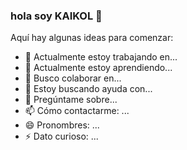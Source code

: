 ### hola soy KAIKOL 👋

<!--**kaikol/kaikol** es un repositorio ✨ _especial_ ✨ porque su `README.md` (este archivo) aparece en tu perfil de GitHub.-->

Aquí hay algunas ideas para comenzar:

- 🔭 Actualmente estoy trabajando en...
- 🌱 Actualmente estoy aprendiendo...
- 👯 Busco colaborar en...
- 🤔 Estoy buscando ayuda con...
- 💬 Pregúntame sobre...
- 📫 Cómo contactarme: ...
- 😄 Pronombres: ...
- ⚡ Dato curioso: ...
